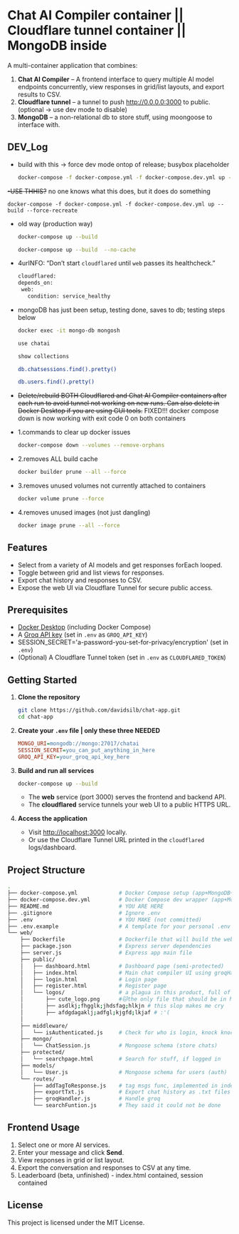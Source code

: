 # Chat AI Compiler container || Cloudflare tunnel container || MongoDB inside

A multi-container application that combines:

1. **Chat AI Compiler** – A frontend interface to query multiple AI model endpoints concurrently, view responses in grid/list layouts, and export results to CSV.
2. **Cloudflare tunnel** – a tunnel to push <http://0.0.0.0:3000> to public. (optional -> use dev mode to disable)
3. **MongoDB** – a non-relational db to store stuff, using moongoose to interface with.

## DEV_Log

- build with this -> force dev mode ontop of release; busybox placeholder

   ```bash
   docker-compose -f docker-compose.yml -f docker-compose.dev.yml up --build
   ```

~~-USE THHIS?~~ no one knows what this does, but it does do something
<pre><code class="language-bash">docker-compose -f docker-compose.yml -f docker-compose.dev.yml up --build --force-recreate</code></pre></del>

- old way (production way)

   ```bash
   docker-compose up --build
   ```

   ```bash
   docker-compose up --build  --no-cache
   ```

- 4urINFO: “Don’t start `cloudflared` until `web` passes its healthcheck.”

   ```bash
   cloudflared:
   depends_on:
    web:
      condition: service_healthy
   ```

- mongoDB has just been setup, testing done, saves to db; testing steps below

   ```bash
   docker exec -it mongo-db mongosh
   ```

   ```bash
   use chatai
   ```

   ```bash
   show collections
   ```

   ```bash
   db.chatsessions.find().pretty()
   ```

   ```bash
   db.users.find().pretty()
   ```

- ~~Delete/rebuild BOTH Cloudflared and Chat AI Compiler containers after each run to avoid tunnel not working on new runs. Can also delete in Docker Desktop if you are using GUI tools.~~ FIXED!!! docker compose down is now working with exit code 0 on both containers

- 1.commands to clear up docker issues

   ```bash
   docker-compose down --volumes --remove-orphans
   ```

- 2.removes ALL build cache

   ```bash
   docker builder prune --all --force
   ```

- 3.removes unused volumes not currently attached to containers

   ```bash
   docker volume prune --force
   ```

- 4.removes unused images (not just dangling)

   ```bash
   docker image prune --all --force
   ```

## Features

- Select from a variety of AI models and get responses forEach looped.
- Toggle between grid and list views for responses.
- Export chat history and responses to CSV.
- Expose the web UI via Cloudflare Tunnel for secure public access.

## Prerequisites

- [Docker Desktop](https://www.docker.com/products/docker-desktop) (including Docker Compose)
- A [Groq API key](https://console.groq.com/keys) (set in `.env` as `GROQ_API_KEY`)
- SESSION_SECRET='a-password-you-set-for-privacy/encryption' (set in `.env`)
- (Optional) A Cloudflare Tunnel token (set in `.env` as `CLOUDFLARED_TOKEN`)

## Getting Started

1. **Clone the repository**

   ```bash
   git clone https://github.com/davidsilb/chat-app.git
   cd chat-app
   ```

2. **Create your `.env` file | only these three NEEDED**

   ```ini
   MONGO_URI=mongodb://mongo:27017/chatai
   SESSION_SECRET=you_can_put_anything_in_here
   GROQ_API_KEY=your_groq_api_key_here
   ```

3. **Build and run all services**

   ```bash
   docker-compose up --build
   ```

   - The **web** service (port 3000) serves the frontend and backend API.
   - The **cloudflared** service tunnels your web UI to a public HTTPS URL.

4. **Access the application**

   - Visit [http://localhost:3000](http://localhost:3000) locally.
   - Or use the Cloudflare Tunnel URL printed in the `cloudflared` logs/dashboard.

## Project Structure

```bash
.
├── docker-compose.yml             # Docker Compose setup (app+MongoDB+cloudF)
├── docker-compose.dev.yml         # Docker Compose dev wrapper (app+MongoDB+bb)
├── README.md                      # YOU ARE HERE
├── .gitignore                     # Ignore .env
├── .env                           # YOU MAKE (not committed)
├── .env.example                   # A template for your personal .env setup
└── web/
    ├── Dockerfile                 # Dockerfile that will build the webapp
    ├── package.json               # Express server dependencies
    ├── server.js                  # Express app main file
    ├── public/
    │   ├── dashboard.html         # Dashboard page (semi-protected)
    │   ├── index.html             # Main chat compiler UI using groqHandler.js
    │   ├── login.html             # Login page
    │   ├── register.html          # Register page
    │   └── logos/                 # a plagua in this product, full of slop
    │       ├── cute_logo.png      #🐱the only file that should be in here🐱
    │       ├── asdlkj;fhgglk;jhdsfag;hlkjn # this slop makes me cry 
    │       ├── afdgdagaklj;adfgl;kjgfd;lkjaf # :'(
    │
    ├── middleware/
    │   └── isAuthenticated.js     # Check for who is login, knock knock
    ├── mongo/
    │   └── ChatSession.js         # Mongoose schema (store chats)
    ├── protected/
    │   └── searchpage.html        # Search for stuff, if logged in
    ├── models/
    │   └── User.js                # Mongoose schema for users (auth)
    └── routes/
        ├── addTagToResponse.js    # tag msgs func, implemented in index.html
        ├── exportTxt.js           # Export chat history as .txt files
        ├── groqHandler.js         # Handle groq
        └── searchFuntion.js       # They said it could not be done
```

## Frontend Usage

1. Select one or more AI services.
2. Enter your message and click **Send**.
3. View responses in grid or list layout.
4. Export the conversation and responses to CSV at any time.
5. Leaderboard (beta, unfinished) - index.html contained, session contained

## License

This project is licensed under the MIT License.
